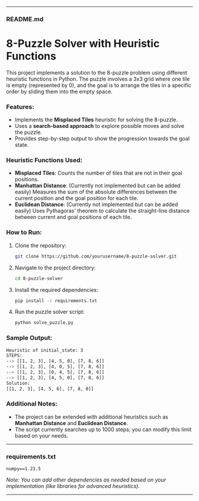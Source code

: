 
---

### README.md

# 8-Puzzle Solver with Heuristic Functions

This project implements a solution to the 8-puzzle problem using different heuristic functions in Python. The puzzle involves a 3x3 grid where one tile is empty (represented by 0), and the goal is to arrange the tiles in a specific order by sliding them into the empty space.

### Features:
- Implements the **Misplaced Tiles** heuristic for solving the 8-puzzle.
- Uses a **search-based approach** to explore possible moves and solve the puzzle.
- Provides step-by-step output to show the progression towards the goal state.

### Heuristic Functions Used:
- **Misplaced Tiles**: Counts the number of tiles that are not in their goal positions.
- **Manhattan Distance**: (Currently not implemented but can be added easily) Measures the sum of the absolute differences between the current position and the goal position for each tile.
- **Euclidean Distance**: (Currently not implemented but can be added easily) Uses Pythagoras' theorem to calculate the straight-line distance between current and goal positions of each tile.

### How to Run:
1. Clone the repository:
   ```bash
   git clone https://github.com/yourusername/8-puzzle-solver.git
   ```

2. Navigate to the project directory:
   ```bash
   cd 8-puzzle-solver
   ```

3. Install the required dependencies:
   ```bash
   pip install -r requirements.txt
   ```

4. Run the puzzle solver script:
   ```bash
   python solve_puzzle.py
   ```

### Sample Output:
```bash
Heuristic of initial_state: 3
STEPS:
--> [[1, 2, 3], [4, 5, 0], [7, 8, 6]]
--> [[1, 2, 3], [4, 0, 5], [7, 8, 6]]
--> [[1, 2, 3], [0, 4, 5], [7, 8, 6]]
--> [[1, 2, 3], [4, 5, 0], [7, 8, 6]]
Solution:
[[1, 2, 3], [4, 5, 6], [7, 8, 0]]
```

### Additional Notes:
- The project can be extended with additional heuristics such as **Manhattan Distance** and **Euclidean Distance**.
- The script currently searches up to 1000 steps; you can modify this limit based on your needs.

---

### requirements.txt

```
numpy==1.23.5
```

*Note: You can add other dependencies as needed based on your implementation (like libraries for advanced heuristics).*

---

